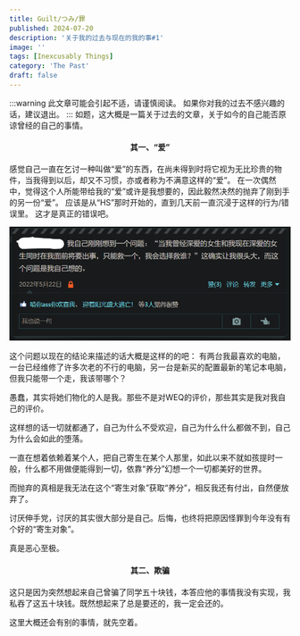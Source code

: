 ```yaml
---
title: Guilt/つみ/罪
published: 2024-07-20
description: '关于我的过去与现在的我的事#1'
image: ''
tags: [Inexcusably Things]
category: 'The Past'
draft: false 
---
```

:::warning
此文章可能会引起不适，请谨慎阅读。
如果你对我的过去不感兴趣的话，建议退出。
:::
如题，这大概是一篇关于过去的文章，关于如今的自己能否原谅曾经的自己的事情。

<h4><p style="text-align: center;">其一、“爱”</p></h4>

感觉自己一直在乞讨一种叫做“爱”的东西，在尚未得到时将它视为无比珍贵的物件，当我得到以后，却又不习惯，亦或者称为不满意这样的“爱”。
在一次偶然中，觉得这个人所能带给我的“爱”或许是我想要的，因此毅然决然的抛弃了刚到手的另一份“爱”。
应该是从“HS”那时开始的，直到几天前一直沉浸于这样的行为/错误里。
这才是真正的错误吧。

<img src="https://github.com/HoshiriAki/hoshiriaki.github.io/blob/main/src/content/posts/The_Past/Guilt/1.png?raw=true">

这个问题以现在的结论来描述的话大概是这样的的吧：
有两台我最喜欢的电脑，一台已经维修了许多次老的不行的电脑，另一台是新买的配置最新的笔记本电脑，但我只能带一个走，我该带哪个？

愚蠢，其实将她们物化的人是我。那些不是对WEQ的评价，那些其实是我对我自己的评价。

这样想的话一切就都通了，自己为什么不受欢迎，自己为什么什么都做不到，自己为什么会如此的堕落。

一直在想着依赖着某个人，把自己寄生在某个人那里，如此以来不就如孩提时一般，什么都不用做便能得到一切，依靠“养分”幻想一个一切都美好的世界。

而抛弃的真相是我无法在这个“寄生对象”获取“养分”，相反我还有付出，自然便放弃了。

讨厌伸手党，讨厌的其实很大部分是自己。后悔，也终将把原因怪罪到今年没有有个好的“寄生对象”。

真是恶心至极。

<h4><p style="text-align: center;">其二、欺骗</p></h4>

这只是因为突然想起来自己曾骗了同学五十块钱，本答应他的事情我没有实现，我私吞了这五十块钱。既然想起来了总是要还的，我一定会还的。

这里大概还会有别的事情，就先空着。